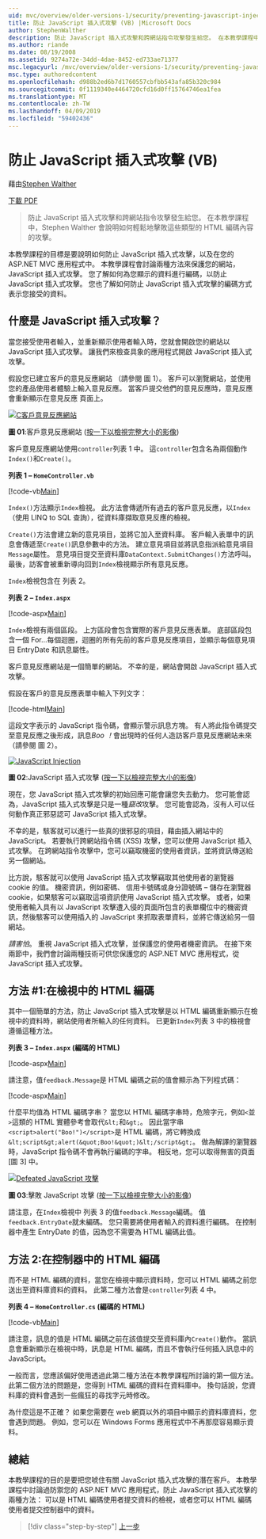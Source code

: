 ```yaml
---
uid: mvc/overview/older-versions-1/security/preventing-javascript-injection-attacks-vb
title: 防止 JavaScript 插入式攻擊 (VB) |Microsoft Docs
author: StephenWalther
description: 防止 JavaScript 插入式攻擊和跨網站指令攻擊發生給您。 在本教學課程中，Stephen Walther 會說明如何輕鬆地 de...
ms.author: riande
ms.date: 08/19/2008
ms.assetid: 9274a72e-34dd-4dae-8452-ed733ae71377
msc.legacyurl: /mvc/overview/older-versions-1/security/preventing-javascript-injection-attacks-vb
msc.type: authoredcontent
ms.openlocfilehash: d988b2ed6b7d1760557cbfbb543afa85b320c984
ms.sourcegitcommit: 0f1119340e4464720cfd16d0ff15764746ea1fea
ms.translationtype: MT
ms.contentlocale: zh-TW
ms.lasthandoff: 04/09/2019
ms.locfileid: "59402436"
---
```

# <a name="preventing-javascript-injection-attacks-vb"></a>防止 JavaScript 插入式攻擊 (VB)

藉由[Stephen Walther](https://github.com/StephenWalther)

[下載 PDF](http://download.microsoft.com/download/8/4/8/84843d8d-1575-426c-bcb5-9d0c42e51416/ASPNET_MVC_Tutorial_06_VB.pdf)

> 防止 JavaScript 插入式攻擊和跨網站指令攻擊發生給您。 在本教學課程中，Stephen Walther 會說明如何輕鬆地擊敗這些類型的 HTML 編碼內容的攻擊。


本教學課程的目標是要說明如何防止 JavaScript 插入式攻擊，以及在您的 ASP.NET MVC 應用程式中。 本教學課程會討論兩種方法來保護您的網站，JavaScript 插入式攻擊。 您了解如何為您顯示的資料進行編碼，以防止 JavaScript 插入式攻擊。 您也了解如何防止 JavaScript 插入式攻擊的編碼方式表示您接受的資料。

## <a name="what-is-a-javascript-injection-attack"></a>什麼是 JavaScript 插入式攻擊？

當您接受使用者輸入，並重新顯示使用者輸入時，您就會開啟您的網站以 JavaScript 插入式攻擊。 讓我們來檢查具象的應用程式開啟 JavaScript 插入式攻擊。

假設您已建立客戶的意見反應網站 （請參閱 圖 1）。 客戶可以瀏覽網站，並使用您的產品使用者體驗上輸入意見反應。 當客戶提交他們的意見反應時，意見反應會重新顯示在意見反應 頁面上。


[![C客戶意見反應網站](preventing-javascript-injection-attacks-vb/_static/image2.png)](preventing-javascript-injection-attacks-vb/_static/image1.png)

**圖 01**:客戶意見反應網站 ([按一下以檢視完整大小的影像](preventing-javascript-injection-attacks-vb/_static/image3.png))


客戶意見反應網站使用`controller`列表 1 中。 這`controller`包含名為兩個動作`Index()`和`Create()`。

**列表 1 – `HomeController.vb`**

[!code-vb[Main](preventing-javascript-injection-attacks-vb/samples/sample1.vb)]

`Index()`方法顯示`Index`檢視。 此方法會傳遞所有過去的客戶意見反應，以`Index`（使用 LINQ to SQL 查詢），從資料庫擷取意見反應的檢視。

`Create()`方法會建立新的意見項目，並將它加入至資料庫。 客戶輸入表單中的訊息會傳遞至`Create()`訊息參數中的方法。 建立意見項目並將訊息指派給意見項目`Message`屬性。 意見項目提交至資料庫`DataContext.SubmitChanges()`方法呼叫。 最後，訪客會被重新導向回到`Index`檢視顯示所有意見反應。

`Index`檢視包含在 列表 2。

**列表 2 – `Index.aspx`**

[!code-aspx[Main](preventing-javascript-injection-attacks-vb/samples/sample2.aspx)]

`Index`檢視有兩個區段。 上方區段會包含實際的客戶意見反應表單。 底部區段包含一個 For...每個迴圈，迴圈的所有先前的客戶意見反應項目，並顯示每個意見項目 EntryDate 和訊息屬性。

客戶意見反應網站是一個簡單的網站。 不幸的是，網站會開啟 JavaScript 插入式攻擊。

假設在客戶的意見反應表單中輸入下列文字：

[!code-html[Main](preventing-javascript-injection-attacks-vb/samples/sample3.html)]

這段文字表示的 JavaScript 指令碼，會顯示警示訊息方塊。 有人將此指令碼提交至意見反應之後形成，訊息<em>Boo ！</em>會出現時的任何人造訪客戶意見反應網站未來 （請參閱 圖 2）。


[![JavaScript Injection](preventing-javascript-injection-attacks-vb/_static/image5.png)](preventing-javascript-injection-attacks-vb/_static/image4.png)

**圖 02**:JavaScript 插入式攻擊 ([按一下以檢視完整大小的影像](preventing-javascript-injection-attacks-vb/_static/image6.png))


現在，您 JavaScript 插入式攻擊的初始回應可能會讓您失去動力。 您可能會認為，JavaScript 插入式攻擊是只是一種*竄改*攻擊。 您可能會認為，沒有人可以任何動作真正邪惡認可 JavaScript 插入式攻擊。

不幸的是，駭客就可以進行一些真的很邪惡的項目，藉由插入網站中的 JavaScript。 若要執行跨網站指令碼 (XSS) 攻擊，您可以使用 JavaScript 插入式攻擊。 在跨網站指令攻擊中，您可以竊取機密的使用者資訊，並將資訊傳送給另一個網站。

比方說，駭客就可以使用 JavaScript 插入式攻擊竊取其他使用者的瀏覽器 cookie 的值。 機密資訊，例如密碼、 信用卡號碼或身分證號碼 – 儲存在瀏覽器 cookie，如果駭客可以竊取這項資訊使用 JavaScript 插入式攻擊。 或者，如果使用者輸入具有以 JavaScript 攻擊遭入侵的頁面所包含的表單欄位中的機密資訊，然後駭客可以使用插入的 JavaScript 來抓取表單資料，並將它傳送給另一個網站。

*請害怕*。 重視 JavaScript 插入式攻擊，並保護您的使用者機密資訊。 在接下來兩節中，我們會討論兩種技術可供您保護您的 ASP.NET MVC 應用程式，從 JavaScript 插入式攻擊。

## <a name="approach-1-html-encode-in-the-view"></a>方法 #1:在檢視中的 HTML 編碼

其中一個簡單的方法，防止 JavaScript 插入式攻擊是以 HTML 編碼重新顯示在檢視中的資料時，網站使用者所輸入的任何資料。 已更新`Index`列表 3 中的檢視會遵循這種方法。

**列表 3 – `Index.aspx` (編碼的 HTML)**

[!code-aspx[Main](preventing-javascript-injection-attacks-vb/samples/sample4.aspx)]

請注意，值`feedback.Message`是 HTML 編碼之前的值會顯示為下列程式碼：

[!code-aspx[Main](preventing-javascript-injection-attacks-vb/samples/sample5.aspx)]

什麼平均值為 HTML 編碼字串？ 當您以 HTML 編碼字串時，危險字元，例如`<`並`>`這類的 HTML 實體參考會取代`&lt;`和`&gt;`。 因此當字串`<script>alert("Boo!")</script>`是 HTML 編碼，將它轉換成`&lt;script&gt;alert(&quot;Boo!&quot;)&lt;/script&gt;`。 做為解譯的瀏覽器時，JavaScript 指令碼不會再執行編碼的字串。 相反地，您可以取得無害的頁面 [圖 3] 中。


[![Defeated JavaScript 攻擊](preventing-javascript-injection-attacks-vb/_static/image8.png)](preventing-javascript-injection-attacks-vb/_static/image7.png)

**圖 03**:擊敗 JavaScript 攻擊 ([按一下以檢視完整大小的影像](preventing-javascript-injection-attacks-vb/_static/image9.png))


請注意，在`Index`檢視中 列表 3 的值`feedback.Message`編碼。 值`feedback.EntryDate`就未編碼。 您只需要將使用者輸入的資料進行編碼。 在控制器中產生 EntryDate 的值，因為您不需要為 HTML 編碼此值。

## <a name="approach-2-html-encode-in-the-controller"></a>方法 2:在控制器中的 HTML 編碼

而不是 HTML 編碼的資料，當您在檢視中顯示資料時，您可以 HTML 編碼之前您送出至資料庫資料的資料。 此第二種方法會是`controller`列表 4 中。

**列表 4 – `HomeController.cs` (編碼的 HTML)**

[!code-vb[Main](preventing-javascript-injection-attacks-vb/samples/sample6.vb)]

請注意，訊息的值是 HTML 編碼之前在該值提交至資料庫內`Create()`動作。 當訊息會重新顯示在檢視中時，訊息是 HTML 編碼，而且不會執行任何插入訊息中的 JavaScript。

一般而言，您應該偏好使用透過此第二種方法在本教學課程所討論的第一個方法。 此第二個方法的問題是，您得到 HTML 編碼的資料在資料庫中。 換句話說，您資料庫的資料會遇到一些瘋狂的尋找字元時修改。

為什麼這是不正確？ 如果您需要在 web 網頁以外的項目中顯示的資料庫資料，您會遇到問題。 例如，您可以在 Windows Forms 應用程式中不再那麼容易顯示資料。

## <a name="summary"></a>總結

本教學課程的目的是要把您唬住有關 JavaScript 插入式攻擊的潛在客戶。 本教學課程中討論過防禦您的 ASP.NET MVC 應用程式，防止 JavaScript 插入式攻擊的兩種方法： 可以是 HTML 編碼使用者提交資料的檢視，或者您可以 HTML 編碼使用者提交控制器中的資料。

> [!div class="step-by-step"]
> [上一步](authenticating-users-with-windows-authentication-vb.md)
